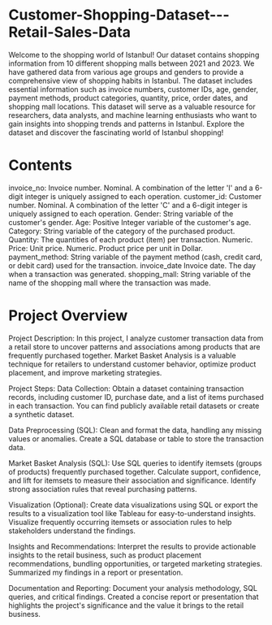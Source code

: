 # Customer-Shopping-Dataset---Retail-Sales-Data

Welcome to the shopping world of Istanbul! Our dataset contains shopping information from 10 different shopping malls between 2021 and 2023. We have gathered data from various age groups and genders to provide a comprehensive view of shopping habits in Istanbul. The dataset includes essential information such as invoice numbers, customer IDs, age, gender, payment methods, product categories, quantity, price, order dates, and shopping mall locations. This dataset will serve as a valuable resource for researchers, data analysts, and machine learning enthusiasts who want to gain insights into shopping trends and patterns in Istanbul. Explore the dataset and discover the fascinating world of Istanbul shopping!

# Contents
invoice_no: Invoice number. Nominal. A combination of the letter 'I' and a 6-digit integer is uniquely assigned to each operation.
customer_id: Customer number. Nominal. A combination of the letter 'C' and a 6-digit integer is uniquely assigned to each operation.
Gender: String variable of the customer's gender.
Age: Positive Integer variable of the customer's age.
Category: String variable of the category of the purchased product.
Quantity: The quantities of each product (item) per transaction. Numeric.
Price: Unit price. Numeric. Product price per unit in Dollar.
payment_method: String variable of the payment method (cash, credit card, or debit card) used for the transaction.
invoice_date Invoice date. The day when a transaction was generated.
shopping_mall: String variable of the name of the shopping mall where the transaction was made.

# Project Overview
Project Description:
In this project, I analyze customer transaction data from a retail store to uncover patterns and associations among products that are frequently purchased together. Market Basket Analysis is a valuable technique for retailers to understand customer behavior, optimize product placement, and improve marketing strategies.

Project Steps:
Data Collection: Obtain a dataset containing transaction records, including customer ID, purchase date, and a list of items purchased in each transaction. You can find publicly available retail datasets or create a synthetic dataset.

Data Preprocessing (SQL):
Clean and format the data, handling any missing values or anomalies.
Create a SQL database or table to store the transaction data.

Market Basket Analysis (SQL):
Use SQL queries to identify itemsets (groups of products) frequently purchased together.
Calculate support, confidence, and lift for itemsets to measure their association and significance.
Identify strong association rules that reveal purchasing patterns.

Visualization (Optional):
Create data visualizations using SQL or export the results to a visualization tool like Tableau for easy-to-understand insights.
Visualize frequently occurring itemsets or association rules to help stakeholders understand the findings.

Insights and Recommendations:
Interpret the results to provide actionable insights to the retail business, such as product placement recommendations, bundling opportunities, or targeted marketing strategies.
Summarized my findings in a report or presentation.

Documentation and Reporting:
Document your analysis methodology, SQL queries, and critical findings.
Created a concise report or presentation that highlights the project's significance and the value it brings to the retail business.


